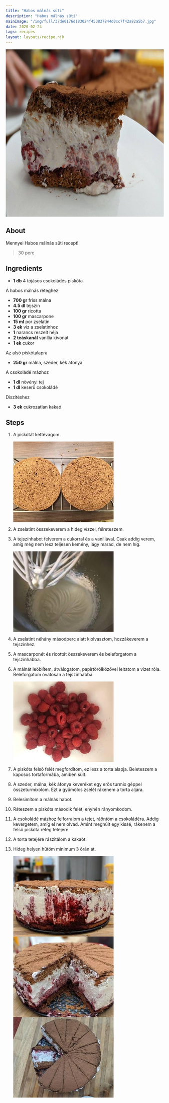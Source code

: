 ```yaml
---
title: "Habos málnás süti"
description: "Habos málnás süti"
mainImage: "/img/full/37de0176d183024f453837844d0cc7f42a82a5b7.jpg"
date: 2020-02-24
tags: recipes
layout: layouts/recipe.njk
---
```

                            
<p align="center"><a href="https://cookpad.com/hu/receptek/11511636-habos-malnas-suti" rel="Recipe source page"><img width="751" height="532" src="/img/full/37de0176d183024f453837844d0cc7f42a82a5b7.jpg"/></a></p>

## About
Mennyei Habos málnás süti recept! 

> 30 perc 

## Ingredients
* **1 db** 4 tojásos csokoládés piskóta

A habos málnás réteghez
* **700 gr** friss málna
* **4.5 dl** tejszín
* **100 gr** ricotta
* **100 gr** mascarpone
* **15 ml** por zselatin
* **3 ek** víz a zselatinhoz
* **1** narancs reszelt héja
* **2 teáskanál** vanília kivonat
* **1 ek** cukor

Az alsó piskótalapra
* **250 gr** málna, szeder, kék áfonya

A csokoládé mázhoz
* **1 dl** növényi tej
* **1 dl** keserű csokoládé

Díszítéshez
* **3 ek** cukrozatlan kakaó

## Steps

1. A piskótát kettévágom.
 
    <p><img width="320" height="256" align="left" src="/img/full/37c6e2171dca776eadefa905d6f20211186cbd60.jpg"/></p><div style="clear: both"/>

2. A zselatint összekeverem a hideg vízzel, félreteszem.
 
    <div style="clear: both"/>

3. A tejszínhabot felverem a cukorral és a vaníliával. Csak addig verem, amíg még nem lesz teljesen kemény, lágy marad, de nem híg.
 
    <p><img width="320" height="256" align="left" src="/img/full/136b71815ff1013a7a654653f4a204875927372e.jpg"/></p><div style="clear: both"/>

4. A zselatint néhány másodperc alatt kiolvasztom, hozzákeverem a tejszínhez.
 
    <div style="clear: both"/>

5. A mascarponét és ricottát összekeverem és beleforgatom a tejszínhabba.
 
    <div style="clear: both"/>

6. A málnát leöblítem, átválogatom, papírtörölközővel leitatom a vizet róla. Beleforgatom óvatosan a tejszínhabba.
 
    <p><img width="320" height="256" align="left" src="/img/full/3672cf37d59c5280b5457d40b021bc1182e7d601.jpg"/></p><div style="clear: both"/>

7. A piskóta felső felét megfordítom, ez lesz a torta alapja. Beleteszem a kapcsos tortaformába, amiben sült.
 
    <div style="clear: both"/>

8. A szeder, málna, kék áfonya keveréket egy erős turmix géppel összeturmixolom. Ezt a gyümölcs zselét rákenem a torta aljára.
 
    <div style="clear: both"/>

9. Belesimítom a málnás habot.
 
    <div style="clear: both"/>

10. Ráteszem a piskóta második felét, enyhén rányomkodom.
 
    <div style="clear: both"/>

11. A csokoládé mázhoz felforralom a tejet, ráöntöm a csokoládéra. Addig kevergetem, amíg el nem olvad. Amint meghűlt egy kissé, rákenem a felső piskóta réteg tetejére.
 
    <div style="clear: both"/>

12. A torta tetejére rászitálom a kakaót.
 
    <div style="clear: both"/>

13. Hideg helyen hűtöm minimum 3 órán át.
 
    <p><img width="320" height="256" align="left" src="/img/full/64dc410052d37ee09066b4ddc0aeaecda6a64d9d.jpg"/></p><p><img width="320" height="256" align="left" src="/img/full/d354da0bf3435701e5fc977c27b807e651c6cdc8.jpg"/></p><p><img width="320" height="256" align="left" src="/img/full/036b94a9574302315cb5f7b113cc615aa1f81142.jpg"/></p><div style="clear: both"/>

